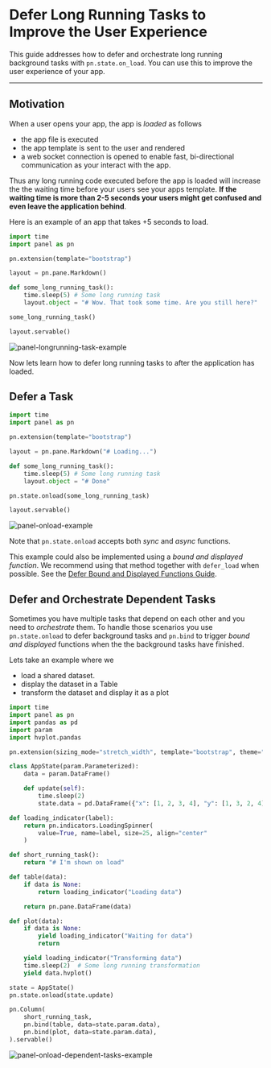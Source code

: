 # Defer Long Running Tasks to Improve the User Experience

This guide addresses how to defer and orchestrate long running background tasks with `pn.state.on_load`. You can use this to improve the user experience of your app.

---

## Motivation

When a user opens your app, the app is *loaded* as follows

- the app file is executed
- the app template is sent to the user and rendered
- a web socket connection is opened to enable fast, bi-directional communication as your interact with the app.

Thus any long running code executed before the app is loaded will increase the the waiting time before your users see your apps template. **If the waiting time is more than 2-5 seconds your users might get confused and even leave the application behind**.

Here is an example of an app that takes +5 seconds to load.

```python
import time
import panel as pn

pn.extension(template="bootstrap")

layout = pn.pane.Markdown()

def some_long_running_task():
    time.sleep(5) # Some long running task
    layout.object = "# Wow. That took some time. Are you still here?"

some_long_running_task()

layout.servable()
```

![panel-longrunning-task-example](https://assets.holoviz.org/panel/gifs/long_load.gif)

Now lets learn how to defer long running tasks to after the application has loaded.

## Defer a Task

```python
import time
import panel as pn

pn.extension(template="bootstrap")

layout = pn.pane.Markdown("# Loading...")

def some_long_running_task():
    time.sleep(5) # Some long running task
    layout.object = "# Done"

pn.state.onload(some_long_running_task)

layout.servable()
```

![panel-onload-example](https://assets.holoviz.org/panel/gifs/onload_callback.gif)

Note that `pn.state.onload` accepts both *sync* and *async* functions.

This example could also be implemented using a *bound and displayed function*. We recommend using that method together with `defer_load` when possible. See the [Defer Bound and Displayed Functions Guide](defer_load.md).

## Defer and Orchestrate Dependent Tasks

Sometimes you have multiple tasks that depend on each other and you need to *orchestrate* them. To handle those scenarios you use `pn.state.onload` to defer background tasks and `pn.bind` to trigger *bound and displayed* functions when the the background tasks have finished.

Lets take an example where we

- load a shared dataset.
- display the dataset in a Table
- transform the dataset and display it as a plot

```python
import time
import panel as pn
import pandas as pd
import param
import hvplot.pandas

pn.extension(sizing_mode="stretch_width", template="bootstrap", theme="dark")

class AppState(param.Parameterized):
    data = param.DataFrame()

    def update(self):
        time.sleep(2)
        state.data = pd.DataFrame({"x": [1, 2, 3, 4], "y": [1, 3, 2, 4]})

def loading_indicator(label):
    return pn.indicators.LoadingSpinner(
        value=True, name=label, size=25, align="center"
    )

def short_running_task():
    return "# I'm shown on load"

def table(data):
    if data is None:
        return loading_indicator("Loading data")

    return pn.pane.DataFrame(data)

def plot(data):
    if data is None:
        yield loading_indicator("Waiting for data")
        return

    yield loading_indicator("Transforming data")
    time.sleep(2)  # Some long running transformation
    yield data.hvplot()

state = AppState()
pn.state.onload(state.update)

pn.Column(
    short_running_task,
    pn.bind(table, data=state.param.data),
    pn.bind(plot, data=state.param.data),
).servable()
```

![panel-onload-dependent-tasks-example](https://assets.holoviz.org/panel/gifs/onload_dependent.gif)
